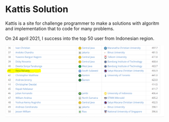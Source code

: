 # Kattis Solution

Kattis is a site for challenge programmer to make a solutions with algoritm and implementation that to code for many problems.

On 24 april 2021, I success into the top 50 user from Indonesian region.

![Rank](https://github.com/renaldyresa/Kattis/blob/master/kattis.PNG?raw=true)
